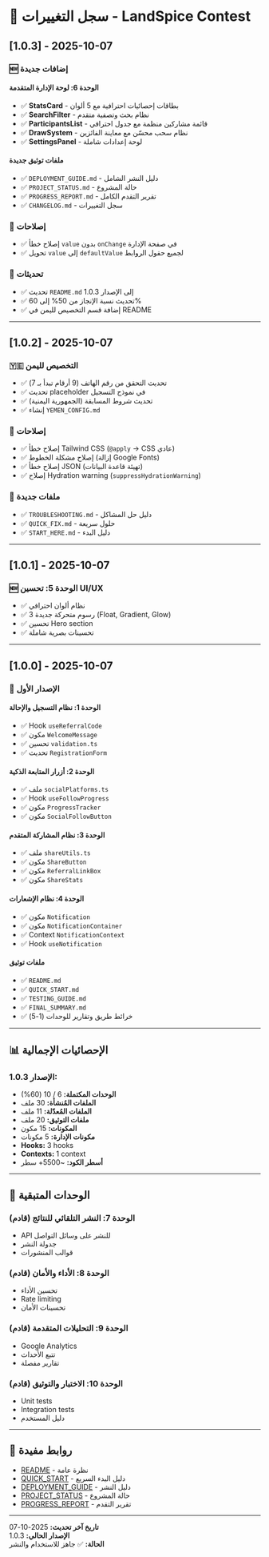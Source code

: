 # 📝 سجل التغييرات - LandSpice Contest

## [1.0.3] - 2025-10-07

### 🆕 إضافات جديدة

#### الوحدة 6: لوحة الإدارة المتقدمة
- ✅ **StatsCard** - بطاقات إحصائيات احترافية مع 5 ألوان
- ✅ **SearchFilter** - نظام بحث وتصفية متقدم
- ✅ **ParticipantsList** - قائمة مشاركين منظمة مع جدول احترافي
- ✅ **DrawSystem** - نظام سحب محسّن مع معاينة الفائزين
- ✅ **SettingsPanel** - لوحة إعدادات شاملة

#### ملفات توثيق جديدة
- ✅ `DEPLOYMENT_GUIDE.md` - دليل النشر الشامل
- ✅ `PROJECT_STATUS.md` - حالة المشروع
- ✅ `PROGRESS_REPORT.md` - تقرير التقدم الكامل
- ✅ `CHANGELOG.md` - سجل التغييرات

### 🔧 إصلاحات

- ✅ إصلاح خطأ `value` بدون `onChange` في صفحة الإدارة
- ✅ تحويل `value` إلى `defaultValue` لجميع حقول الروابط

### 📝 تحديثات

- ✅ تحديث `README.md` إلى الإصدار 1.0.3
- ✅ تحديث نسبة الإنجاز من 50% إلى 60%
- ✅ إضافة قسم التخصيص لليمن في README

---

## [1.0.2] - 2025-10-07

### 🇾🇪 التخصيص لليمن

- ✅ تحديث التحقق من رقم الهاتف (9 أرقام تبدأ بـ 7)
- ✅ تحديث placeholder في نموذج التسجيل
- ✅ تحديث شروط المسابقة (الجمهورية اليمنية)
- ✅ إنشاء `YEMEN_CONFIG.md`

### 🔧 إصلاحات

- ✅ إصلاح خطأ Tailwind CSS (`@apply` → CSS عادي)
- ✅ إصلاح مشكلة الخطوط (إزالة Google Fonts)
- ✅ إصلاح خطأ JSON (تهيئة قاعدة البيانات)
- ✅ إصلاح Hydration warning (`suppressHydrationWarning`)

### 📝 ملفات جديدة

- ✅ `TROUBLESHOOTING.md` - دليل حل المشاكل
- ✅ `QUICK_FIX.md` - حلول سريعة
- ✅ `START_HERE.md` - دليل البدء

---

## [1.0.1] - 2025-10-07

### 🆕 الوحدة 5: تحسين UI/UX

- ✅ نظام ألوان احترافي
- ✅ 3 رسوم متحركة جديدة (Float, Gradient, Glow)
- ✅ تحسين Hero section
- ✅ تحسينات بصرية شاملة

---

## [1.0.0] - 2025-10-07

### 🎉 الإصدار الأول

#### الوحدة 1: نظام التسجيل والإحالة
- ✅ Hook `useReferralCode`
- ✅ مكون `WelcomeMessage`
- ✅ تحسين `validation.ts`
- ✅ تحديث `RegistrationForm`

#### الوحدة 2: أزرار المتابعة الذكية
- ✅ ملف `socialPlatforms.ts`
- ✅ Hook `useFollowProgress`
- ✅ مكون `ProgressTracker`
- ✅ مكون `SocialFollowButton`

#### الوحدة 3: نظام المشاركة المتقدم
- ✅ ملف `shareUtils.ts`
- ✅ مكون `ShareButton`
- ✅ مكون `ReferralLinkBox`
- ✅ مكون `ShareStats`

#### الوحدة 4: نظام الإشعارات
- ✅ مكون `Notification`
- ✅ مكون `NotificationContainer`
- ✅ Context `NotificationContext`
- ✅ Hook `useNotification`

#### ملفات توثيق
- ✅ `README.md`
- ✅ `QUICK_START.md`
- ✅ `TESTING_GUIDE.md`
- ✅ `FINAL_SUMMARY.md`
- ✅ خرائط طريق وتقارير للوحدات (1-5)

---

## 📊 الإحصائيات الإجمالية

### الإصدار 1.0.3:
- **الوحدات المكتملة:** 6 / 10 (60%)
- **الملفات المُنشأة:** 30 ملف
- **الملفات المُعدّلة:** 11 ملف
- **ملفات التوثيق:** 20 ملف
- **المكونات:** 15 مكون
- **مكونات الإدارة:** 5 مكونات
- **Hooks:** 3 hooks
- **Contexts:** 1 context
- **أسطر الكود:** ~5500+ سطر

---

## 🎯 الوحدات المتبقية

### الوحدة 7: النشر التلقائي للنتائج (قادم)
- API للنشر على وسائل التواصل
- جدولة النشر
- قوالب المنشورات

### الوحدة 8: الأداء والأمان (قادم)
- تحسين الأداء
- Rate limiting
- تحسينات الأمان

### الوحدة 9: التحليلات المتقدمة (قادم)
- Google Analytics
- تتبع الأحداث
- تقارير مفصلة

### الوحدة 10: الاختبار والتوثيق (قادم)
- Unit tests
- Integration tests
- دليل المستخدم

---

## 🔗 روابط مفيدة

- [README](README.md) - نظرة عامة
- [QUICK_START](QUICK_START.md) - دليل البدء السريع
- [DEPLOYMENT_GUIDE](DEPLOYMENT_GUIDE.md) - دليل النشر
- [PROJECT_STATUS](PROJECT_STATUS.md) - حالة المشروع
- [PROGRESS_REPORT](PROGRESS_REPORT.md) - تقرير التقدم

---

**تاريخ آخر تحديث:** 2025-10-07  
**الإصدار الحالي:** 1.0.3  
**الحالة:** ✅ جاهز للاستخدام والنشر
